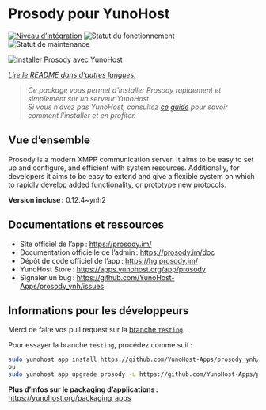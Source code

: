 <!--
Nota bene : ce README est automatiquement généré par <https://github.com/YunoHost/apps/tree/master/tools/readme_generator>
Il NE doit PAS être modifié à la main.
-->

# Prosody pour YunoHost

[![Niveau d’intégration](https://dash.yunohost.org/integration/prosody.svg)](https://dash.yunohost.org/appci/app/prosody) ![Statut du fonctionnement](https://ci-apps.yunohost.org/ci/badges/prosody.status.svg) ![Statut de maintenance](https://ci-apps.yunohost.org/ci/badges/prosody.maintain.svg)

[![Installer Prosody avec YunoHost](https://install-app.yunohost.org/install-with-yunohost.svg)](https://install-app.yunohost.org/?app=prosody)

*[Lire le README dans d'autres langues.](./ALL_README.md)*

> *Ce package vous permet d’installer Prosody rapidement et simplement sur un serveur YunoHost.*  
> *Si vous n’avez pas YunoHost, consultez [ce guide](https://yunohost.org/install) pour savoir comment l’installer et en profiter.*

## Vue d’ensemble

Prosody is a modern XMPP communication server. It aims to be easy to set up and configure, and efficient with system resources. Additionally, for developers it aims to be easy to extend and give a flexible system on which to rapidly develop added functionality, or prototype new protocols.


**Version incluse :** 0.12.4~ynh2
## Documentations et ressources

- Site officiel de l’app : <https://prosody.im/>
- Documentation officielle de l’admin : <https://prosody.im/doc>
- Dépôt de code officiel de l’app : <https://hg.prosody.im/>
- YunoHost Store : <https://apps.yunohost.org/app/prosody>
- Signaler un bug : <https://github.com/YunoHost-Apps/prosody_ynh/issues>

## Informations pour les développeurs

Merci de faire vos pull request sur la [branche `testing`](https://github.com/YunoHost-Apps/prosody_ynh/tree/testing).

Pour essayer la branche `testing`, procédez comme suit :

```bash
sudo yunohost app install https://github.com/YunoHost-Apps/prosody_ynh/tree/testing --debug
ou
sudo yunohost app upgrade prosody -u https://github.com/YunoHost-Apps/prosody_ynh/tree/testing --debug
```

**Plus d’infos sur le packaging d’applications :** <https://yunohost.org/packaging_apps>
